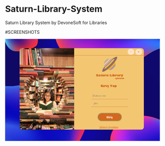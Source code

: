 # Saturn-Library-System
 Saturn Library System by DevoneSoft for Libraries
 
 #SCREENSHOTS
 
 <img src="https://github.com/yasincanolcay/Saturn-Library-System/blob/main/Ekran%20G%C3%B6r%C3%BCnt%C3%BCleri/Screenshot%20(224).png?raw=true"/>
